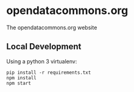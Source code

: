 # opendatacommons.org

The opendatacommons.org website

## Local Development

Using a python 3 virtualenv:

```
pip install -r requirements.txt
npm install
npm start
```
